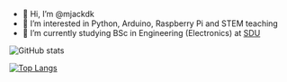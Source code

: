 - 👋 Hi, I’m @mjackdk
- 👀 I’m interested in Python, Arduino, Raspberry Pi and STEM teaching
- 🌱 I’m currently studying BSc in Engineering (Electronics) at [SDU](https://mitsdu.dk/en/mit_studie/bachelor/electronics_bachelor)

![GitHub stats](https://github-readme-stats.vercel.app/api?username=mjackdk&show_icons=true&include_all_commits=true&count_private=true)

[![Top Langs](https://github-readme-stats.vercel.app/api/top-langs/?username=mjackdk)](https://github.com/mjackdk/github-readme-stats)

<!---
- 💞️ I’m looking to collaborate on ...
- 📫 How to reach me ...
--->

<!---
mjackdk/mjackdk is a ✨ special ✨ repository because its `README.md` (this file) appears on your GitHub profile.
You can click the Preview link to take a look at your changes.
--->
